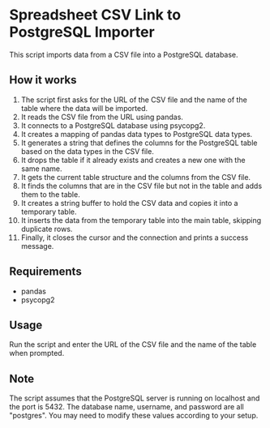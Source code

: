 # Spreadsheet CSV Link to PostgreSQL Importer

This script imports data from a CSV file into a PostgreSQL database.

## How it works

1. The script first asks for the URL of the CSV file and the name of the table where the data will be imported.
2. It reads the CSV file from the URL using pandas.
3. It connects to a PostgreSQL database using psycopg2.
4. It creates a mapping of pandas data types to PostgreSQL data types.
5. It generates a string that defines the columns for the PostgreSQL table based on the data types in the CSV file.
6. It drops the table if it already exists and creates a new one with the same name.
7. It gets the current table structure and the columns from the CSV file.
8. It finds the columns that are in the CSV file but not in the table and adds them to the table.
9. It creates a string buffer to hold the CSV data and copies it into a temporary table.
10. It inserts the data from the temporary table into the main table, skipping duplicate rows.
11. Finally, it closes the cursor and the connection and prints a success message.

## Requirements

- pandas
- psycopg2

## Usage

Run the script and enter the URL of the CSV file and the name of the table when prompted.

## Note

The script assumes that the PostgreSQL server is running on localhost and the port is 5432. The database name, username, and password are all "postgres". You may need to modify these values according to your setup.
